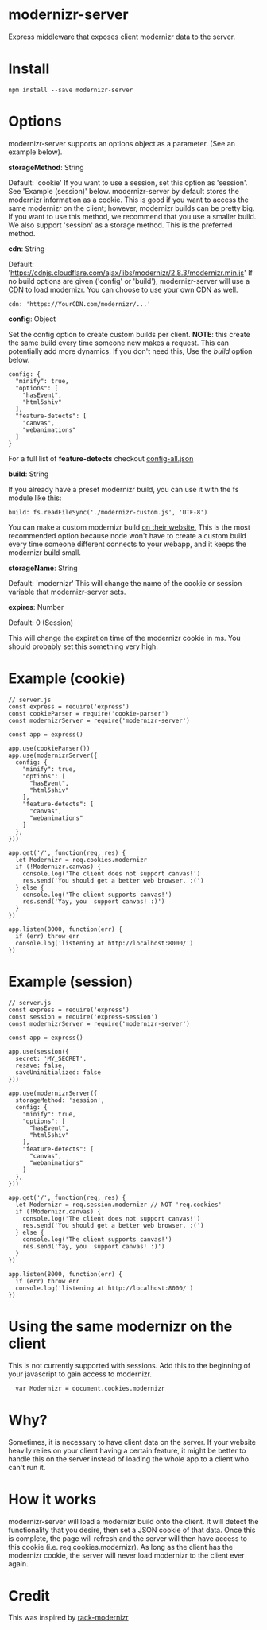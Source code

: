 # modernizr-server
Express middleware that exposes client modernizr data to the server.

# Install

    npm install --save modernizr-server

# Options
modernizr-server supports an options object as a parameter. (See an example below).

**storageMethod**: String

Default: 'cookie'
If you want to use a session, set this option as 'session'.  See 'Example (session)' below.  modernizr-server by default stores the modernizr information as a cookie.  This is good if you want to access the same modernizr on the client; however, modernizr builds can be pretty big.  If you want to use this method, we recommend that you use a smaller build. We also support 'session' as a storage method.  This is the preferred method. 

**cdn**: String

Default: 'https://cdnjs.cloudflare.com/ajax/libs/modernizr/2.8.3/modernizr.min.js'
If no build options are given ('config' or 'build'), modernizr-server will use a [CDN](https://cdnjs.cloudflare.com/ajax/libs/modernizr/2.8.3/modernizr.min.js) to load modernizr.  You can choose to use your own CDN as well.

    cdn: 'https://YourCDN.com/modernizr/...'

**config**: Object

Set the config option to create custom builds per client.  **NOTE**: this create the same build every time someone new makes a request.  This can potentially add more dynamics.  If you don't need this, Use the *build* option below.

    config: {
      "minify": true,
      "options": [
        "hasEvent",
        "html5shiv"
      ],
      "feature-detects": [
	    "canvas",
	    "webanimations"
	  ]
    }

For a full list of **feature-detects** checkout [config-all.json](https://github.com/Modernizr/Modernizr/blob/master/lib/config-all.json)

**build**: String

If you already have a preset modernizr build, you can use it with the fs module like this:

	build: fs.readFileSync('./modernizr-custom.js', 'UTF-8')

You can make a custom modernizr build [on their website.](https://modernizr.com/download?setclasses) This is the most recommended option because node won't have to create a custom build every time someone different connects to your webapp, and it keeps the modernizr build small.

**storageName**: String

Default: 'modernizr'
This will change the name of the cookie or session variable that modernizr-server sets.

**expires**: Number

Default: 0 (Session)

This will change the expiration time of the modernizr cookie in ms.  You should probably set this something very high.

# Example (cookie)
    // server.js
    const express = require('express')
    const cookieParser = require('cookie-parser')
    const modernizrServer = require('modernizr-server')

    const app = express()

    app.use(cookieParser())
    app.use(modernizrServer({
      config: {
        "minify": true,
        "options": [
          "hasEvent",
          "html5shiv"
        ],
        "feature-detects": [
          "canvas",
          "webanimations"
        ]
      },
    }))

    app.get('/', function(req, res) {
      let Modernizr = req.cookies.modernizr
      if (!Modernizr.canvas) {
        console.log('The client does not support canvas!')
        res.send('You should get a better web browser. :(')
      } else {
	    console.log('The client supports canvas!')
        res.send('Yay, you  support canvas! :)')
      }
    })

    app.listen(8000, function(err) {
      if (err) throw err
      console.log('listening at http://localhost:8000/')
    })


# Example (session)
    // server.js
    const express = require('express')
    const session = require('express-session')
    const modernizrServer = require('modernizr-server')

    const app = express()

    app.use(session({
      secret: 'MY_SECRET',
      resave: false,
      saveUninitialized: false
    }))
    
    app.use(modernizrServer({
      storageMethod: 'session',
      config: {
        "minify": true,
        "options": [
          "hasEvent",
          "html5shiv"
        ],
        "feature-detects": [
          "canvas",
          "webanimations"
        ]
      },
    }))
  
    app.get('/', function(req, res) {
      let Modernizr = req.session.modernizr // NOT 'req.cookies'
      if (!Modernizr.canvas) {
        console.log('The client does not support canvas!')
        res.send('You should get a better web browser. :(')
      } else {
	    console.log('The client supports canvas!')
        res.send('Yay, you  support canvas! :)')
      }
    })

    app.listen(8000, function(err) {
      if (err) throw err
      console.log('listening at http://localhost:8000/')
    })

# Using the same modernizr on the client
This is not currently supported with sessions. Add this to the beginning of your javascript to gain access to modernizr.

	  var Modernizr = document.cookies.modernizr

# Why?
Sometimes, it is necessary to have client data on the server.  If your website heavily relies on your client having a certain feature, it might be better to handle this on the server instead of loading the whole app to a client who can't run it.

# How it works
modernizr-server will load a modernizr build onto the client.  It will detect the functionality that you desire, then set a JSON cookie of that data.  Once this is complete, the page will refresh and the server will then have access to this cookie (i.e. req.cookies.modernizr).  As long as the client has the modernizr cookie, the server will never load modernizr to the client ever again.

# Credit
This was inspired by [rack-modernizr](https://github.com/marshally/rack-modernizr)
